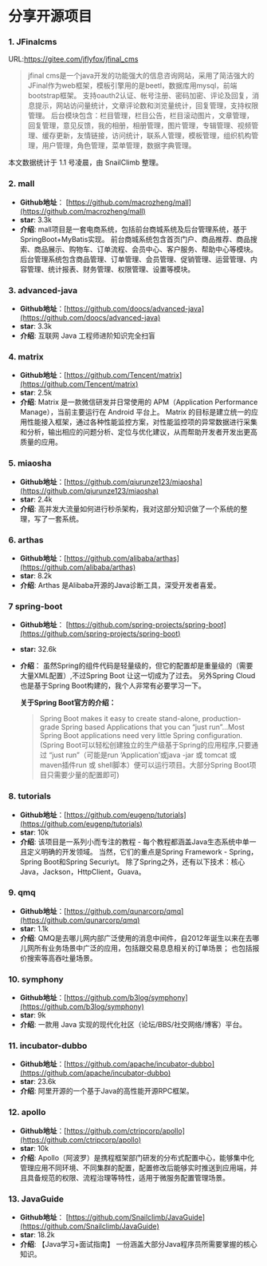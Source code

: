 # 分享开源项目 

### 1. JFinalcms
 URL:https://gitee.com/jflyfox/jfinal_cms
> jfinal cms是一个java开发的功能强大的信息咨询网站，采用了简洁强大的JFinal作为web框架，模板引擎用的是beetl，数据库用mysql，前端bootstrap框架。
 支持oauth2认证、帐号注册、密码加密、评论及回复，消息提示，网站访问量统计，文章评论数和浏览量统计，回复管理，支持权限管理。
 后台模块包含：栏目管理，栏目公告，栏目滚动图片，文章管理，回复管理，意见反馈，我的相册，相册管理，图片管理，专辑管理、视频管理、缓存更新，友情链接，访问统计，联系人管理，模板管理，组织机构管理，用户管理，角色管理，菜单管理，数据字典管理。

本文数据统计于 1.1 号凌晨，由 SnailClimb 整理。

### 2. mall

- **Github地址**： [https://github.com/macrozheng/mall](https://github.com/macrozheng/mall)
- **star**: 3.3k
- **介绍**: mall项目是一套电商系统，包括前台商城系统及后台管理系统，基于SpringBoot+MyBatis实现。 前台商城系统包含首页门户、商品推荐、商品搜索、商品展示、购物车、订单流程、会员中心、客户服务、帮助中心等模块。 后台管理系统包含商品管理、订单管理、会员管理、促销管理、运营管理、内容管理、统计报表、财务管理、权限管理、设置等模块。

### 3. advanced-java

- **Github地址**：[https://github.com/doocs/advanced-java](https://github.com/doocs/advanced-java)
- **star**: 3.3k
- **介绍**: 互联网 Java 工程师进阶知识完全扫盲

### 4. matrix

- **Github地址**：[https://github.com/Tencent/matrix](https://github.com/Tencent/matrix)
- **star**: 2.5k
- **介绍**: Matrix 是一款微信研发并日常使用的 APM（Application Performance Manage），当前主要运行在 Android 平台上。 Matrix 的目标是建立统一的应用性能接入框架，通过各种性能监控方案，对性能监控项的异常数据进行采集和分析，输出相应的问题分析、定位与优化建议，从而帮助开发者开发出更高质量的应用。

### 5. miaosha

- **Github地址**：[https://github.com/qiurunze123/miaosha](https://github.com/qiurunze123/miaosha)
- **star**: 2.4k
- **介绍**: 高并发大流量如何进行秒杀架构，我对这部分知识做了一个系统的整理，写了一套系统。

### 6. arthas

- **Github地址**：[https://github.com/alibaba/arthas](https://github.com/alibaba/arthas)
- **star**: 8.2k
- **介绍**: Arthas 是Alibaba开源的Java诊断工具，深受开发者喜爱。

### 7 spring-boot

- **Github地址**： [https://github.com/spring-projects/spring-boot](https://github.com/spring-projects/spring-boot)
- **star:** 32.6k
- **介绍**： 虽然Spring的组件代码是轻量级的，但它的配置却是重量级的（需要大量XML配置）,不过Spring Boot 让这一切成为了过去。 另外Spring Cloud也是基于Spring Boot构建的，我个人非常有必要学习一下。

   **关于Spring Boot官方的介绍：**

   > Spring Boot makes it easy to create stand-alone, production-grade Spring based Applications that you can “just run”…Most Spring Boot applications need very little Spring configuration.(Spring Boot可以轻松创建独立的生产级基于Spring的应用程序,只要通过 “just run”（可能是run ‘Application’或java -jar 或 tomcat 或 maven插件run 或 shell脚本）便可以运行项目。大部分Spring Boot项目只需要少量的配置即可)

### 8. tutorials

- **Github地址**：[https://github.com/eugenp/tutorials](https://github.com/eugenp/tutorials)
- **star**: 10k
- **介绍**: 该项目是一系列小而专注的教程 - 每个教程都涵盖Java生态系统中单一且定义明确的开发领域。 当然，它们的重点是Spring Framework  -  Spring，Spring Boot和Spring Securiyt。 除了Spring之外，还有以下技术：核心Java，Jackson，HttpClient，Guava。

### 9. qmq

- **Github地址**：[https://github.com/qunarcorp/qmq](https://github.com/qunarcorp/qmq)
- **star**: 1.1k
- **介绍**: QMQ是去哪儿网内部广泛使用的消息中间件，自2012年诞生以来在去哪儿网所有业务场景中广泛的应用，包括跟交易息息相关的订单场景； 也包括报价搜索等高吞吐量场景。


### 10. symphony

- **Github地址**：[https://github.com/b3log/symphony](https://github.com/b3log/symphony)
- **star**: 9k
- **介绍**:  一款用 Java 实现的现代化社区（论坛/BBS/社交网络/博客）平台。

### 11. incubator-dubbo

- **Github地址**：[https://github.com/apache/incubator-dubbo](https://github.com/apache/incubator-dubbo)
- **star**: 23.6k
- **介绍**:  阿里开源的一个基于Java的高性能开源RPC框架。

### 12. apollo

- **Github地址**：[https://github.com/ctripcorp/apollo](https://github.com/ctripcorp/apollo)
- **star**: 10k
- **介绍**:  Apollo（阿波罗）是携程框架部门研发的分布式配置中心，能够集中化管理应用不同环境、不同集群的配置，配置修改后能够实时推送到应用端，并且具备规范的权限、流程治理等特性，适用于微服务配置管理场景。


### 13. JavaGuide

- **Github地址**： [https://github.com/Snailclimb/JavaGuide](https://github.com/Snailclimb/JavaGuide)
- **star**: 18.2k
- **介绍**: 【Java学习+面试指南】 一份涵盖大部分Java程序员所需要掌握的核心知识。
